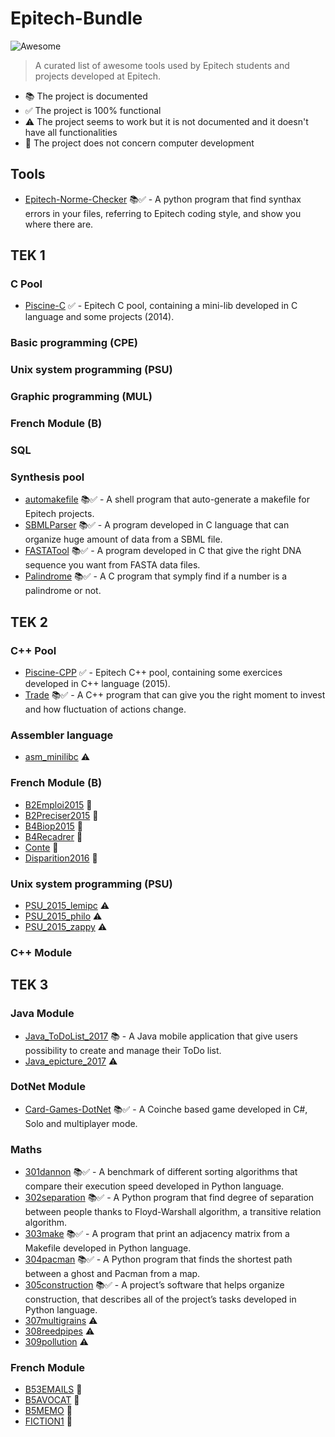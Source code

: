 # Epitech-Bundle 
![Awesome](https://cdn.rawgit.com/sindresorhus/awesome/d7305f38d29fed78fa85652e3a63e154dd8e8829/media/badge.svg)
> A curated list of awesome tools used by Epitech students and projects developed at Epitech.

* 📚 The project is documented
* ✅ The project is 100% functional
* ⚠️ The project seems to work but it is not documented and it doesn't have all functionalities
* 🍎 The project does not concern computer development
## Tools
- [Epitech-Norme-Checker](https://github.com/Estayparadox/Epitech-Norme-Checker) 📚✅ - A python program that find synthax errors in your files, referring to Epitech coding style, and show you where there are.
## TEK 1
### C Pool
- [Piscine-C](https://github.com/Estayparadox/Piscine-C) ✅ - Epitech C pool, containing a mini-lib developed in C language and some projects (2014).
### Basic programming (CPE)
### Unix system programming (PSU)
### Graphic programming (MUL)
### French Module (B)
### SQL
### Synthesis pool
- [automakefile](https://github.com/Estayparadox/Automakefile) 📚✅ - A shell program that auto-generate a makefile for Epitech projects.
- [SBMLParser](https://github.com/Estayparadox/SBML-Parser) 📚✅ - A program developed in C language that can organize huge amount of data from a SBML file.
- [FASTATool](https://github.com/Estayparadox/FASTA-Tool) 📚✅ - A program developed in C that give the right DNA sequence you want from FASTA data files.
- [Palindrome](https://github.com/Estayparadox/Palindrome) 📚✅ - A C program that symply find if a number is a palindrome or not.
## TEK 2
### C++ Pool
- [Piscine-CPP](https://github.com/Estayparadox/Piscine-CPP) ✅ - Epitech C++ pool, containing some exercices developed in C++ language (2015).
- [Trade](https://github.com/Estayparadox/Trade) 📚✅ - A C++ program that can give you the right moment to invest and how fluctuation of actions change.
### Assembler language
- [asm_minilibc](https://github.com/Estayparadox/Epitech-Bundle/tree/master/Tek2/ASM/asm_minilibc) ⚠️
### French Module (B)
- [B2Emploi2015](https://github.com/Estayparadox/Epitech-Bundle/tree/master/Tek2/B/B2Emploi2015) 🍎
- [B2Preciser2015](https://github.com/Estayparadox/Epitech-Bundle/tree/master/Tek2/B/B2Preciser2015) 🍎 
- [B4Biop2015](https://github.com/Estayparadox/Epitech-Bundle/tree/master/Tek2/B/B4Biop2015) 🍎
- [B4Recadrer](https://github.com/Estayparadox/Epitech-Bundle/tree/master/Tek2/B/B4Recadrer) 🍎
- [Conte](https://github.com/Estayparadox/Epitech-Bundle/tree/master/Tek2/B/Conte) 🍎
- [Disparition2016](https://github.com/Estayparadox/Epitech-Bundle/tree/master/Tek2/B/Disparition2016) 🍎
### Unix system programming (PSU)
- [PSU_2015_lemipc](https://github.com/Estayparadox/Epitech-Bundle/tree/master/Tek2/PSU/PSU_2015_lemipc) ⚠️
- [PSU_2015_philo](https://github.com/Estayparadox/Epitech-Bundle/tree/master/Tek2/PSU/PSU_2015_philo) ⚠️
- [PSU_2015_zappy](https://github.com/Estayparadox/Epitech-Bundle/tree/master/Tek2/PSU/PSU_2015_zappy) ⚠️
### C++ Module
## TEK 3
### Java Module
- [Java_ToDoList_2017](https://github.com/Estayparadox/ToDo-List) 📚 - A Java mobile application that give users possibility to create and manage their ToDo list.
- [Java_epicture_2017](https://github.com/Estayparadox/Epitech-Bundle/tree/master/Tek3/Java/Java_epicture_2017) ⚠️
### DotNet Module
- [Card-Games-DotNet](https://github.com/Estayparadox/Card-Games-DotNet) 📚✅ - A Coinche based game developed in C#, Solo and multiplayer mode.
### Maths
- [301dannon](https://github.com/Estayparadox/301dannon) 📚✅ - A benchmark of different sorting algorithms that compare their execution speed developed in Python language.
- [302separation](https://github.com/Estayparadox/302separation) 📚✅ - A Python program that find degree of separation between people thanks to Floyd-Warshall algorithm, a transitive relation algorithm.
- [303make](https://github.com/Estayparadox/303make) 📚✅ - A program that print an adjacency matrix from a Makefile developed in Python language.
- [304pacman](https://github.com/Estayparadox/304pacman) 📚✅ - A Python program that finds the shortest path between a ghost and Pacman from a map.
- [305construction](https://github.com/Estayparadox/305construction) 📚✅ - A project’s software that helps organize construction, that describes all of the project’s tasks developed in Python language.
- [307multigrains](https://github.com/Estayparadox/Epitech-Bundle/tree/master/Tek3/Maths/307multigrains) ⚠️
- [308reedpipes](https://github.com/Estayparadox/Epitech-Bundle/tree/master/Tek3/Maths/308reedpipes) ⚠️
- [309pollution](https://github.com/Estayparadox/Epitech-Bundle/tree/master/Tek3/Maths/309pollution) ⚠️
### French Module
- [B53EMAILS](https://github.com/Estayparadox/Epitech-Bundle/tree/master/Tek3/B/B53EMAILS) 🍎
- [B5AVOCAT](https://github.com/Estayparadox/Epitech-Bundle/tree/master/Tek3/B/B5AVOCAT) 🍎
- [B5MEMO](https://github.com/Estayparadox/Epitech-Bundle/tree/master/Tek3/B/B5MEMO) 🍎
- [FICTION1](https://github.com/Estayparadox/Epitech-Bundle/tree/master/Tek3/B/FICTION1) 🍎 

